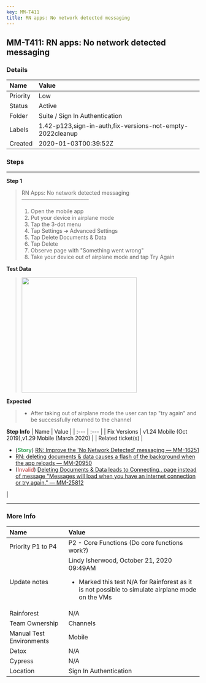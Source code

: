 ```yaml
---
key: MM-T411
title: RN apps: No network detected messaging
---
```


## MM-T411: RN apps: No network detected messaging

### Details

| Name     | Value                                                     |
| :------- | :-------------------------------------------------------- |
| Priority | Low                                                       |
| Status   | Active                                                    |
| Folder   | Suite / Sign In Authentication                            |
| Labels   | 1.42-p123,sign-in-auth,fix-versions-not-empty-2022cleanup |
| Created  | 2020-01-03T00:39:52Z                                      |

### Steps

<hr/>

**Step 1**

> <article>RN Apps: No network detected messaging<br />–––––––––––––––––––––––––<ol><li>Open the mobile app</li><li>Put your device in airplane mode</li><li>Tap the 3-dot menu</li><li>Tap Settings ➜ Advanced Settings</li><li>Tap Delete Documents &amp; Data</li><li>Tap Delete</li><li>Observe page with "Something went wrong"</li><li>Take your device out of airplane mode and tap Try Again</li></ol></article>

**Test Data**

> <article><img src="https://smartbear-tm4j-prod-us-west-2-attachment-rich-text.s3.us-west-2.amazonaws.com/embedded-f3277290f945470c4add5d21ef3dc7ca7b74388fc7152bfb6b99ae58c66a95a8-1592847381739-IMG_8920.PNG" style="width:300px" class="fr-fil fr-dib" /></article>

**Expected**

> <article><ul><li>After taking out of airplane mode the user can tap "try again" and be successfully returned to the channel</li></ul></article>

**Step Info**
| Name | Value |
| :--- | :--- |
| Fix Versions | v1.24 Mobile (Oct 2019),v1.29 Mobile (March 2020) |
| Related ticket(s) | <ul><li>(<strong><span style="color:rgb(65, 168, 95)">Story</span></strong>) <a href="https://mattermost.atlassian.net/browse/MM-25812">RN: Improve the 'No Network Detected' messaging — MM-16251<br /></a></li><li><a href="https://mattermost.atlassian.net/browse/MM-20950">RN: deleting documents &amp; data causes a flash of the background when the app reloads — MM-20950</a></li><li>(<span style="color:rgb(184, 49, 47)">Invalid</span>) <a href="https://mattermost.atlassian.net/browse/MM-25812">Deleting Documents &amp; Data leads to Connecting.. page instead of message "Messages will load when you have an internet connection or try again." — MM-25812</a></li></ul> |

<hr/>

### More Info

| Name                     | Value                                                                                                                                                     |
| :----------------------- | :-------------------------------------------------------------------------------------------------------------------------------------------------------- |
| Priority P1 to P4        | P2 - Core Functions (Do core functions work?)                                                                                                             |
| Update notes             | Lindy Isherwood, October 21, 2020 09:49AM<ul><li>Marked this test N/A for Rainforest as it is not possible to simulate airplane mode on the VMs</li></ul> |
| Rainforest               | N/A                                                                                                                                                       |
| Team Ownership           | Channels                                                                                                                                                  |
| Manual Test Environments | Mobile                                                                                                                                                    |
| Detox                    | N/A                                                                                                                                                       |
| Cypress                  | N/A                                                                                                                                                       |
| Location                 | Sign In Authentication                                                                                                                                    |
